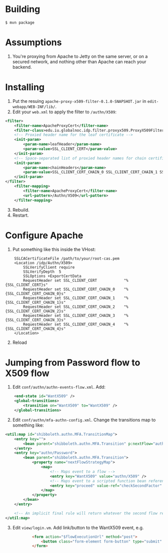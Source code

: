 # Building

```
$ mvn package
```
# Assumptions

1. You're proxying from Apache to Jetty on the same server, or on a secured network, and nothing other than Apache can reach your backend.

# Installing

1. Put the resuing `apache-proxy-x509-filter-0.1.0-SNAPSHOT.jar` in `edit-webapp/WEB-INF/lib/`.
2. Edit your `web.xml` to apply the filter to `/authn/X509`:
```xml
<filter>
    <filter-name>ApacheProxyCert</filter-name>
    <filter-class>edu.iu.globalnoc.idp.filter.proxyx509.ProxyX509Filter</filter-class>
    <!-- Proxied header name for the leaf certificate -->
    <init-param>
        <param-name>leafHeader</param-name>
        <param-value>SSL_CLIENT_CERT</param-value>
    </init-param>
    <!-- Space-separated list of proxied header names for chain certificates. -->
    <init-param>
        <param-name>chainHeaders</param-name>
        <param-value>SSL_CLIENT_CERT_CHAIN_0 SSL_CLIENT_CERT_CHAIN_1 SSL_CLIENT_CERT_CHAIN_2 SSL_CLIENT_CERT_CHAIN_3 SSL_CLIENT_CERT_CHAIN_4</param-value>
    </init-param>
</filter>
    <filter-mapping>
        <filter-name>ApacheProxyCert</filter-name>
        <url-pattern>/Authn/X509</url-pattern>
    </filter-mapping>
```
3. Rebuild.
4. Restart.

# Configure Apache

1. Put something like this inside the VHost:
```
    SSLCACertificateFile /path/to/your/root-cas.pem
    <Location /idp/Authn/X509>
        SSLVerifyClient require
        SSLVerifyDepth  5
        SSLOptions +ExportCertData
        RequestHeader set SSL_CLIENT_CERT            "%{SSL_CLIENT_CERT}s"
        RequestHeader set SSL_CLIENT_CERT_CHAIN_0    "%{SSL_CLIENT_CERT_CHAIN_0}s"
        RequestHeader set SSL_CLIENT_CERT_CHAIN_1    "%{SSL_CLIENT_CERT_CHAIN_1}s"
        RequestHeader set SSL_CLIENT_CERT_CHAIN_2    "%{SSL_CLIENT_CERT_CHAIN_2}s"
        RequestHeader set SSL_CLIENT_CERT_CHAIN_3    "%{SSL_CLIENT_CERT_CHAIN_3}s"
        RequestHeader set SSL_CLIENT_CERT_CHAIN_4    "%{SSL_CLIENT_CERT_CHAIN_4}s"
    </Location>
```
2. Reload

# Jumping from Password flow to X509 flow

1. Edit `conf/authn/authn-events-flow.xml`. Add:
```xml
    <end-state id="WantX509" />
    <global-transitions>
        <transition on="WantX509" to="WantX509" />
    </global-transitions>
```
2. Edit `conf/authn/mfa-authn-config.xml`. Change the transitions map to something like:
```xml
<util:map id="shibboleth.authn.MFA.TransitionMap">
    <entry key="">
        <bean parent="shibboleth.authn.MFA.Transition" p:nextFlow="authn/Password" />
    </entry>
    <entry key="authn/Password">
        <bean parent="shibboleth.authn.MFA.Transition">
            <property name="nextFlowStrategyMap">
                <map>
                    <!-- Maps event to a flow -->
                    <entry key="WantX509" value="authn/X509" />
                    <!-- Maps event to a scripted function bean reference-->
                    <entry key="proceed" value-ref="checkSecondFactor" />
                </map>
            </property>
        </bean>
    </entry>

    <!-- An implicit final rule will return whatever the second flow returns. -->
</util:map>
```
3. Edit `view/login.vm`. Add link/button to the WantX509 event, e.g.
```html
            <form action="$flowExecutionUrl" method="post">
                <button class="form-element form-button" type="submit" name="_eventId_WantX510">X509 Login</button>
            </form>
```

